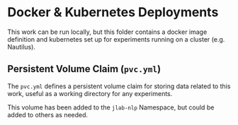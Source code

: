 # Docker & Kubernetes Deployments

This work can be run locally, but this folder contains a docker image definition and kubernetes set up for experiments
running on a cluster (e.g. Nautilus).

## Persistent Volume Claim (`pvc.yml`)

The `pvc.yml` defines a persistent volume claim for storing data related to this work, useful as a working directory
for any experiments.

This volume has been added to the `jlab-nlp` Namespace, but could be added to others as needed.

